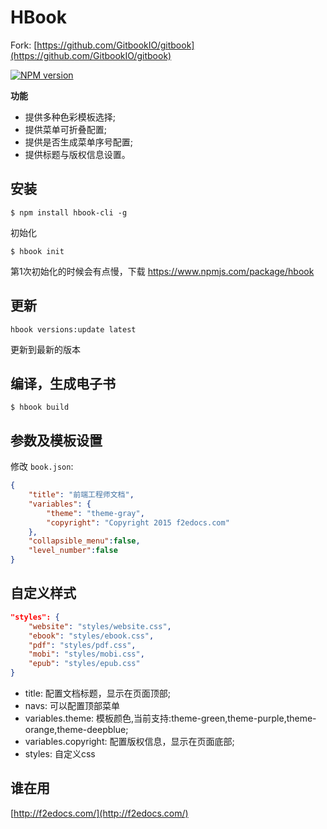 # HBook
Fork: [https://github.com/GitbookIO/gitbook](https://github.com/GitbookIO/gitbook)

[![NPM version](https://badge.fury.io/js/hbook.svg)](http://badge.fury.io/js/hbook)

**功能**
- 提供多种色彩模板选择;
- 提供菜单可折叠配置;
- 提供是否生成菜单序号配置;
- 提供标题与版权信息设置。


## 安装

```
$ npm install hbook-cli -g
```

初始化

```
$ hbook init
```

第1次初始化的时候会有点慢，下载 https://www.npmjs.com/package/hbook

## 更新

```
hbook versions:update latest
```

更新到最新的版本


## 编译，生成电子书

```
$ hbook build
```

## 参数及模板设置
修改 `book.json`:

```json
{
    "title": "前端工程师文档",
    "variables": {
        "theme": "theme-gray",
        "copyright": "Copyright 2015 f2edocs.com"
    },
    "collapsible_menu":false,
    "level_number":false
}
```

## 自定义样式

```json
"styles": {
    "website": "styles/website.css",
    "ebook": "styles/ebook.css",
    "pdf": "styles/pdf.css",
    "mobi": "styles/mobi.css",
    "epub": "styles/epub.css"
}
```


- title: 配置文档标题，显示在页面顶部;
- navs: 可以配置顶部菜单
- variables.theme: 模板颜色,当前支持:theme-green,theme-purple,theme-orange,theme-deepblue;
- variables.copyright: 配置版权信息，显示在页面底部;
- styles: 自定义css


## 谁在用
[http://f2edocs.com/](http://f2edocs.com/)

